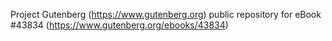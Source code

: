 Project Gutenberg (https://www.gutenberg.org) public repository for eBook #43834 (https://www.gutenberg.org/ebooks/43834)
